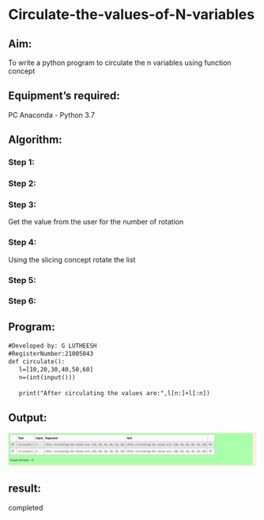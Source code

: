 # Circulate-the-values-of-N-variables
## Aim:
To write a python program to circulate the n variables using function concept
## Equipment’s required:
PC
Anaconda - Python 3.7
## Algorithm: 
### Step 1: 
### Step 2: 
### Step 3: 
Get the value from the user for the number of rotation
### Step 4: 
Using the slicing concept rotate the list

### Step 5: 
### Step 6: 
## Program:
```#Program to circulate N values.
#Developed by: G LUTHEESH
#RegisterNumber:21005043
def circulate():
   l=[10,20,30,40,50,60]
   n=(int(input()))
   
   print("After circulating the values are:",l[n:]+l[:n])
   ```

## Output:
![output](circulate_img.png)

## result:
completed
